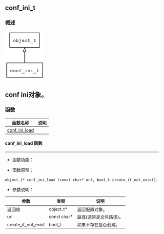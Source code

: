 ## conf\_ini\_t
### 概述
![image](images/conf_ini_t_0.png)

conf ini对象。
----------------------------------
### 函数
<p id="conf_ini_t_methods">

| 函数名称 | 说明 | 
| -------- | ------------ | 
| <a href="#conf_ini_t_conf_ini_load">conf\_ini\_load</a> |  |
#### conf\_ini\_load 函数
-----------------------

* 函数功能：

> <p id="conf_ini_t_conf_ini_load">

* 函数原型：

```
object_t* conf_ini_load (const char* url, bool_t create_if_not_exist);
```

* 参数说明：

| 参数 | 类型 | 说明 |
| -------- | ----- | --------- |
| 返回值 | object\_t* | 返回配置对象。 |
| url | const char* | 路径(通常是文件路径)。 |
| create\_if\_not\_exist | bool\_t | 如果不存在是否创建。 |
